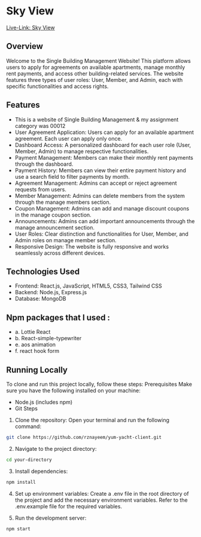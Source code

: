 # Sky View

[Live-Link: Sky View](https://sky-view-5263b.web.app/)

## Overview

Welcome to the Single Building Management Website! This platform allows users to
apply for agreements on available apartments, manage monthly rent payments, and
access other building-related services. The website features three types of user
roles: User, Member, and Admin, each with specific functionalities and access
rights.

## Features

- This is a website of Single Building Management & my assignment category was
  00012
- User Agreement Application: Users can apply for an available apartment
  agreement. Each user can apply only once.
- Dashboard Access: A personalized dashboard for each user role (User, Member,
  Admin) to manage respective functionalities.
- Payment Management: Members can make their monthly rent payments through the
  dashboard.
- Payment History: Members can view their entire payment history and use a
  search field to filter payments by month.
- Agreement Management: Admins can accept or reject agreement requests from
  users.
- Member Management: Admins can delete members from the system through the
  manage members section.
- Coupon Management: Admins can add and manage discount coupons in the manage
  coupon section.
- Announcements: Admins can add important announcements through the manage
  announcement section.
- User Roles: Clear distinction and functionalities for User, Member, and Admin
  roles on manage member section.
- Responsive Design: The website is fully responsive and works seamlessly across
  different devices.

## Technologies Used

- Frontend: React.js, JavaScript, HTML5, CSS3, Tailwind CSS
- Backend: Node.js, Express.js
- Database: MongoDB

## Npm packages that I used :

- a. Lottie React
- b. React-simple-typewriter
- e. aos animation
- f. react hook form

## Running Locally
To clone and run this project locally, follow these steps:
Prerequisites
Make sure you have the following installed on your machine:
- Node.js (includes npm)
- Git
Steps
1. Clone the repository: Open your terminal and run the following command:
```bash
git clone https://github.com/rznayeem/yum-yacht-client.git
```
2. Navigate to the project directory:
```bash
cd your-directory
```

3. Install dependencies:
```bash
npm install
```
4. Set up environment variables:
Create a .env file in the root directory of the project and add the necessary environment variables. Refer to the .env.example file for the required variables.

5. Run the development server:
```bash
npm start
```
